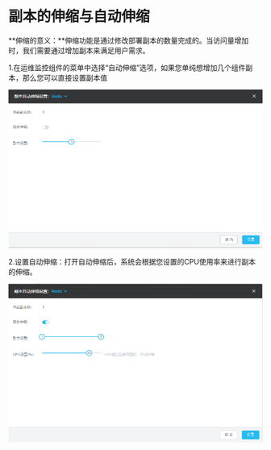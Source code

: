 # 副本的伸缩与自动伸缩

**伸缩的意义：**伸缩功能是通过修改部署副本的数量完成的。当访问量增加时，我们需要通过增加副本来满足用户需求。

1.在运维监控组件的菜单中选择“自动伸缩”选项，如果您单纯想增加几个组件副本，那么您可以直接设置副本值

![](/assets/import61.png)

2.设置自动伸缩：打开自动伸缩后，系统会根据您设置的CPU使用率来进行副本的伸缩。

![](/assets/import62.png)

